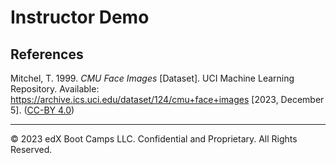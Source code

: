# Instructor Demo

## References

Mitchel, T. 1999. *CMU Face Images* [Dataset]. UCI Machine Learning Repository. Available: https://archive.ics.uci.edu/dataset/124/cmu+face+images [2023, December 5]. ([CC-BY 4.0](https://creativecommons.org/licenses/by/4.0/legalcode))

---

© 2023 edX Boot Camps LLC. Confidential and Proprietary. All Rights Reserved.
